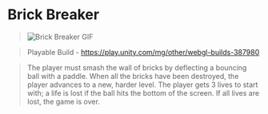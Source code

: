 # Brick Breaker 
>![Brick Breaker GIF](https://github.com/Sushant262/Brick-Breaker/assets/141551971/87909061-0a11-4bb5-b5b4-b26d604e20cd)

>Playable Build - https://play.unity.com/mg/other/webgl-builds-387980

> The player must smash the wall of bricks by deflecting a bouncing ball with a paddle. When all the bricks have been destroyed, the player advances to a new, harder level. The player gets 3 lives to start with; a life is lost if the ball hits the bottom of the screen. If all lives are lost, the game is over. 

